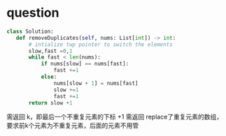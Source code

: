 # question

 ```Python
 class Solution:
    def removeDuplicates(self, nums: List[int]) -> int:
        # intialize twp pointer to switch the elements
        slow,fast =0,1
        while fast < len(nums):
            if nums[slow] == nums[fast]:
                fast +=1
            else:
                nums[slow + 1] = nums[fast]
                slow +=1
                fast +=1
        return slow +1
```
需返回 k，即最后一个不重复元素的下标 +1
需返回 replace了重复元素的数组，要求前k个元素为不重复元素，后面的元素不用管


